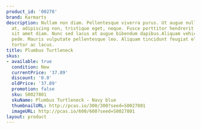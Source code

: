 ```yaml
---
product_id: '00278'
brand: Karmarts
description: Nullam non diam. Pellentesque viverra purus. Ut augue nulla, interdum
  at, adipiscing non, tristique eget, neque. Fusce porttitor hendrerit ante. Etiam
  sit amet diam. Nunc sed lacus at augue bibendum dapibus.Aliquam vehicula sem ut
  pede. Mauris vulputate pellentesque leo. Aliquam tincidunt feugiat elit. Donec vestibulum
  tortor ac lacus.
title: Plumbus Turtleneck
skus:
- available: true
  condition: New
  currentPrice: '37.89'
  discount: '0.0'
  oldPrice: '37.89'
  promotion: false
  sku: S0027801
  skuName: Plumbus Turtleneck - Navy blue
  thumbnailURL: http://pcas.io/300/300?seed=S0027801
  imageURL: http://pcas.io/600/600?seed=S0027801
layout: product
---
```

